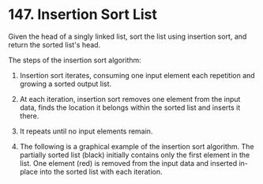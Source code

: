 # 147. Insertion Sort List

Given the head of a singly linked list, sort the list using insertion sort, and return the sorted list's head.

The steps of the insertion sort algorithm:

1. Insertion sort iterates, consuming one input element each repetition and growing a sorted 
output list.
2. At each iteration, insertion sort removes one element from the input data, finds the location 
   it belongs within the sorted list and inserts it there.
3. It repeats until no input elements remain.

4. The following is a graphical example of the insertion sort algorithm. The partially sorted list (black) initially contains only the first element in the list. One element (red) is removed from the input data and inserted in-place into the sorted list with each iteration.